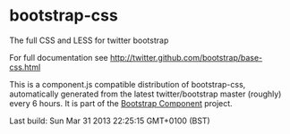 # bootstrap-css
The full CSS and LESS for twitter bootstrap

For full documentation see http://twitter.github.com/bootstrap/base-css.html

This is a component.js compatible distribution of bootstrap-css, automatically generated
from the latest twitter/bootstrap master (roughly) every 6 hours. It is part of the <a href="http://github.com/codemix/bootstrap-component">Bootstrap Component</a>
project.


Last build: Sun Mar 31 2013 22:25:15 GMT+0100 (BST)
